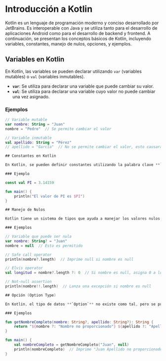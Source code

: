 # Introducción a Kotlin

Kotlin es un lenguaje de programación moderno y conciso desarrollado por JetBrains. Es interoperable con Java y se utiliza tanto para el desarrollo de aplicaciones Android como para el desarrollo de backend y frontend. A continuación, se presentan los conceptos básicos de Kotlin, incluyendo variables, constantes, manejo de nulos, opciones, y ejemplos.

## Variables en Kotlin

En Kotlin, las variables se pueden declarar utilizando `var` (variables mutables) o `val` (variables inmutables).

- **`var`**: Se utiliza para declarar una variable que puede cambiar su valor.
- **`val`**: Se utiliza para declarar una variable cuyo valor no puede cambiar una vez asignado.

### Ejemplos

```kotlin
// Variable mutable
var nombre: String = "Juan"
nombre = "Pedro"  // Se permite cambiar el valor

// Variable inmutable
val apellido: String = "Pérez"
// apellido = "García"  // No se permite cambiar el valor, esto causará un error de compilación

## Constantes en Kotlin

En Kotlin, se pueden definir constantes utilizando la palabra clave **`const`**. Las constantes se deben declarar a nivel de la clase o en un objeto, y su valor debe ser conocido en tiempo de compilación.

### Ejemplo

const val PI = 3.14159

fun main() {
    println("El valor de PI es $PI")
}

## Manejo de Nulos

Kotlin tiene un sistema de tipos que ayuda a manejar los valores nulos de manera segura. Para declarar una variable que puede contener un valor nulo, se utiliza el operador **`?`** después del tipo de la variable.

### Ejemplos

// Variable que puede ser nula
var nombre: String? = "Juan"
nombre = null  // Esto es permitido

// Safe call operator
println(nombre?.length)  // Imprime null si nombre es null

// Elvis operator
val longitud = nombre?.length ?: 0  // Si nombre es null, asigna 0 a longitud

// Not-null assertion
println(nombre!!.length)  // Lanza una excepción si nombre es null

## Opción (Option Type)

En Kotlin, el tipo de datos **`Option`** no existe como tal, pero se puede emular utilizando el manejo de nulos y las funciones de extensión.

### Ejemplos

fun getNombreCompleto(nombre: String?, apellido: String?): String {
    return "${nombre ?: "Nombre no proporcionado"} ${apellido ?: "Apellido no proporcionado"}"
}

fun main() {
    val nombreCompleto = getNombreCompleto("Juan", null)
    println(nombreCompleto)  // Imprime "Juan Apellido no proporcionado"
}
